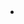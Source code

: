 - <object data="G:/Mi unidad/Autosync/Logmy/NewLog/assets/ds" type="application/pdf" width="100%" height="800px"></object>